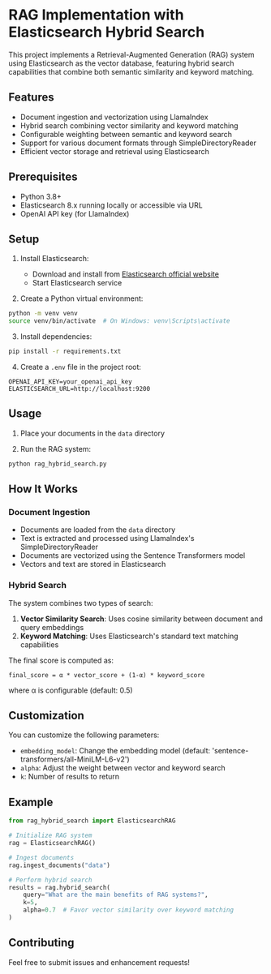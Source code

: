 # RAG Implementation with Elasticsearch Hybrid Search

This project implements a Retrieval-Augmented Generation (RAG) system using Elasticsearch as the vector database, featuring hybrid search capabilities that combine both semantic similarity and keyword matching.

## Features

- Document ingestion and vectorization using LlamaIndex
- Hybrid search combining vector similarity and keyword matching
- Configurable weighting between semantic and keyword search
- Support for various document formats through SimpleDirectoryReader
- Efficient vector storage and retrieval using Elasticsearch

## Prerequisites

- Python 3.8+
- Elasticsearch 8.x running locally or accessible via URL
- OpenAI API key (for LlamaIndex)

## Setup

1. Install Elasticsearch:
   - Download and install from [Elasticsearch official website](https://www.elastic.co/downloads/elasticsearch)
   - Start Elasticsearch service

2. Create a Python virtual environment:
```bash
python -m venv venv
source venv/bin/activate  # On Windows: venv\Scripts\activate
```

3. Install dependencies:
```bash
pip install -r requirements.txt
```

4. Create a `.env` file in the project root:
```
OPENAI_API_KEY=your_openai_api_key
ELASTICSEARCH_URL=http://localhost:9200
```

## Usage

1. Place your documents in the `data` directory

2. Run the RAG system:
```bash
python rag_hybrid_search.py
```

## How It Works

### Document Ingestion
- Documents are loaded from the `data` directory
- Text is extracted and processed using LlamaIndex's SimpleDirectoryReader
- Documents are vectorized using the Sentence Transformers model
- Vectors and text are stored in Elasticsearch

### Hybrid Search
The system combines two types of search:
1. **Vector Similarity Search**: Uses cosine similarity between document and query embeddings
2. **Keyword Matching**: Uses Elasticsearch's standard text matching capabilities

The final score is computed as:
```
final_score = α * vector_score + (1-α) * keyword_score
```
where α is configurable (default: 0.5)

## Customization

You can customize the following parameters:
- `embedding_model`: Change the embedding model (default: 'sentence-transformers/all-MiniLM-L6-v2')
- `alpha`: Adjust the weight between vector and keyword search
- `k`: Number of results to return

## Example

```python
from rag_hybrid_search import ElasticsearchRAG

# Initialize RAG system
rag = ElasticsearchRAG()

# Ingest documents
rag.ingest_documents("data")

# Perform hybrid search
results = rag.hybrid_search(
    query="What are the main benefits of RAG systems?",
    k=5,
    alpha=0.7  # Favor vector similarity over keyword matching
)
```

## Contributing

Feel free to submit issues and enhancement requests! 